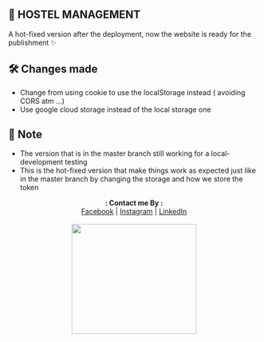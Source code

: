 ## 🏨 HOSTEL MANAGEMENT

A hot-fixed version after the deployment, now the website is ready for the publishment ✨

## 🛠️ Changes made

- Change from using cookie to use the localStorage instead ( avoiding CORS atm ...)
- Use google cloud storage instead of the local storage one

## 📔 Note

- The version that is in the master branch still working for a local-development testing
- This is the hot-fixed version that make things work as expected just like in the master branch by changing the storage and how we store the token

<p align="center">
  <b>: Contact me By :</b><br>
  <a href="https://www.facebook.com/thiti.developer">Facebook</a> |
  <a href="https://www.instagram.com/thiti.mwk/">Instagram</a> |
  <a href="https://www.linkedin.com/in/thiti-mahawannakit-558791183/">LinkedIn</a>
  <br><br>
  <img src="https://media.giphy.com/media/h1u6yvxlVKmfLiSryA/giphy.gif" width="250" height="220">
</p>
